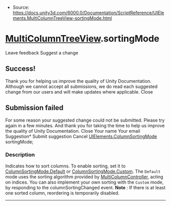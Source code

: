 * Source: https://docs.unity3d.com/6000.0/Documentation/ScriptReference/UIElements.MultiColumnTreeView-sortingMode.html

#  [MultiColumnTreeView](https://docs.unity3d.com/6000.0/Documentation/ScriptReference/UIElements.MultiColumnTreeView.html).sortingMode
Leave feedback
Suggest a change
## Success!
Thank you for helping us improve the quality of Unity Documentation. Although we cannot accept all submissions, we do read each suggested change from our users and will make updates where applicable.
Close
## Submission failed
For some reason your suggested change could not be submitted. Please <a>try again</a> in a few minutes. And thank you for taking the time to help us improve the quality of Unity Documentation.
Close
Your name Your email Suggestion* Submit suggestion
Cancel
[UIElements.ColumnSortingMode](https://docs.unity3d.com/6000.0/Documentation/ScriptReference/UIElements.ColumnSortingMode.html) sortingMode; 
### Description
Indicates how to sort columns. To enable sorting, set it to [ColumnSortingMode.Default](https://docs.unity3d.com/6000.0/Documentation/ScriptReference/UIElements.ColumnSortingMode.Default.html) or [ColumnSortingMode.Custom](https://docs.unity3d.com/6000.0/Documentation/ScriptReference/UIElements.ColumnSortingMode.Custom.html). The `Default` mode uses the sorting algorithm provided by [MultiColumnController](https://docs.unity3d.com/6000.0/Documentation/ScriptReference/UIElements.MultiColumnController.html), acting on indices. You can also implement your own sorting with the `Custom` mode, by responding to the columnSortingChanged event. 
**Note** : If there is at least one sorted column, reordering is temporarily disabled. 
* * *

